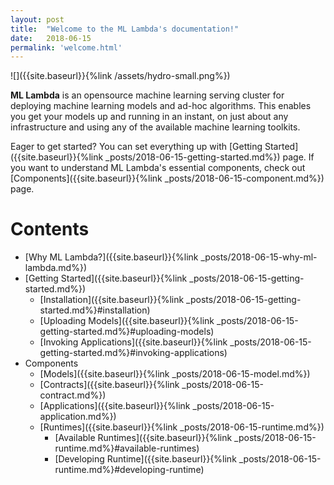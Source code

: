```yaml
---
layout: post
title:  "Welcome to the ML Lambda's documentation!"
date:   2018-06-15
permalink: 'welcome.html'
---
```


![]({{site.baseurl}}{%link /assets/hydro-small.png%})

__ML Lambda__ is an opensource machine learning serving cluster for deploying machine learning models and ad-hoc algorithms. This enables you get your models up and running in an instant, on just about any infrastructure and using any of the available machine learning toolkits.

Eager to get started? You can set everything up with [Getting Started]({{site.baseurl}}{%link _posts/2018-06-15-getting-started.md%}) page. If you want to understand ML Lambda's essential components, check out [Components]({{site.baseurl}}{%link _posts/2018-06-15-component.md%}) page. 

# Contents
- [Why ML Lambda?]({{site.baseurl}}{%link _posts/2018-06-15-why-ml-lambda.md%})
- [Getting Started]({{site.baseurl}}{%link _posts/2018-06-15-getting-started.md%})
	- [Installation]({{site.baseurl}}{%link _posts/2018-06-15-getting-started.md%}#installation)
	- [Uploading Models]({{site.baseurl}}{%link _posts/2018-06-15-getting-started.md%}#uploading-models)
	- [Invoking Applications]({{site.baseurl}}{%link _posts/2018-06-15-getting-started.md%}#invoking-applications)
- Components 
	- [Models]({{site.baseurl}}{%link _posts/2018-06-15-model.md%})
	- [Contracts]({{site.baseurl}}{%link _posts/2018-06-15-contract.md%})
	- [Applications]({{site.baseurl}}{%link _posts/2018-06-15-application.md%})
	- [Runtimes]({{site.baseurl}}{%link _posts/2018-06-15-runtime.md%})
		- [Available Runtimes]({{site.baseurl}}{%link _posts/2018-06-15-runtime.md%}#available-runtimes)
		- [Developing Runtime]({{site.baseurl}}{%link _posts/2018-06-15-runtime.md%}#developing-runtime)
